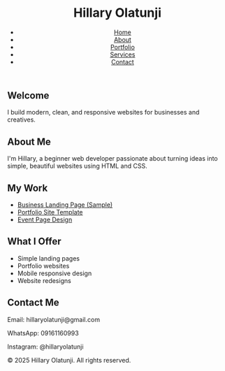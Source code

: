 <!DOCTYPE html>
<html lang="en">
<head>
  <meta charset="UTF-8" />
  <meta name="viewport" content="width=device-width, initial-scale=1.0" />
  <title>Hillary's Portfolio</title>
  <link rel="stylesheet" href="style.css" />
</head>
<body>
  <header>
    <h1>Hillary Olatunji</h1>
    <nav>
      <ul>
        <li><a href="#home">Home</a></li>
        <li><a href="#about">About</a></li>
        <li><a href="#portfolio">Portfolio</a></li>
        <li><a href="#services">Services</a></li>
        <li><a href="#contact">Contact</a></li>
      </ul>
    </nav>
  </header>

  <section id="home">
    <h2>Welcome</h2>
    <p>I build modern, clean, and responsive websites for businesses and creatives.</p>
  </section>

  <section id="about">
    <h2>About Me</h2>
    <p>I'm Hillary, a beginner web developer passionate about turning ideas into simple, beautiful websites using HTML and CSS.</p>
  </section>

  <section id="portfolio">
    <h2>My Work</h2>
    <ul>
      <li><a href="#">Business Landing Page (Sample)</a></li>
      <li><a href="#">Portfolio Site Template</a></li>
      <li><a href="#">Event Page Design</a></li>
    </ul>
  </section>

  <section id="services">
    <h2>What I Offer</h2>
    <ul>
      <li>Simple landing pages</li>
      <li>Portfolio websites</li>
      <li>Mobile responsive design</li>
      <li>Website redesigns</li>
    </ul>
  </section>

  <section id="contact">
    <h2>Contact Me</h2>
    <p>Email: hillaryolatunji@gmail.com</p>
    <p>WhatsApp: 09161160993</p>
    <p>Instagram: @hillaryolatunji</p>
  </section>

  <footer>
    <p>&copy; 2025 Hillary Olatunji. All rights reserved.</p>
  </footer>
</body>
</html>

